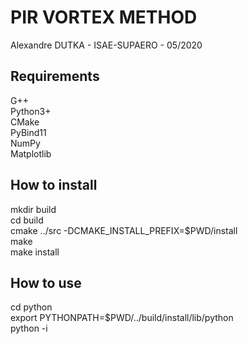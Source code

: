 # PIR VORTEX METHOD
Alexandre DUTKA - ISAE-SUPAERO - 05/2020

## Requirements
G++  
Python3+  
CMake  
PyBind11  
NumPy  
Matplotlib  

## How to install
mkdir build  
cd build  
cmake ../src -DCMAKE_INSTALL_PREFIX=$PWD/install  
make  
make install  

## How to use
cd python  
export PYTHONPATH=$PWD/../build/install/lib/python  
python -i <script>  

```console
foo@bar:~$ whoami
foo
```
